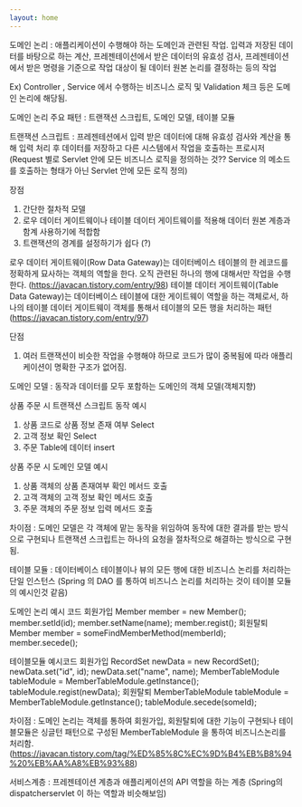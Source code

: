 ```yaml
---
layout: home
---
```


도메인 논리 : 애플리케이션이 수행해야 하는 도메인과 관련된 작업. 입력과 저장된 데이터를 바탕으로 하는 계산, 프레젠테이션에서 받은 데이터의 유효성 검사, 프레젠테이션에서 받은 명령을 기준으로 작업 대상이 될 데이터 원본 논리를 결정하는 등의 작업

Ex) Controller , Service 에서 수행하는 비즈니스 로직 및 Validation 체크 등은 도메인 논리에 해당됨.

도메인 논리 주요 패턴 : 트랜잭션 스크립트, 도메인 모델, 테이블 모듈

트랜잭션 스크립트 : 프레젠테션에서 입력 받은 데이터에 대해 유효성 검사와 계산을 통해 입력 처리 후 데이터를 저장하고 다른 시스템에서 작업을 호출하는 프로시저
(Request 별로 Servlet 안에 모든 비즈니스 로직을 정의하는 것?? Service 의 메소드를 호출하는 형태가 아닌 Servlet 안에 모든 로직 정의)

장점
1. 간단한 절차적 모델
2. 로우 데이터 게이트웨이나 테이블 데이터 게이트웨이를 적용해 데이터 원본 계층과 함계 사용하기에 적합함
3. 트랜잭션의 경계를 설정하기가 쉽다 (?)

로우 데이터 게이트웨이(Row Data Gateway)는 데이터베이스 테이블의 한 레코드를 정확하게 묘사하는 객체의 역할을 한다. 오직 관련된 하나의 행에 대해서만 작업을 수행한다.
(https://javacan.tistory.com/entry/98)
테이블 데이터 게이트웨이(Table Data Gateway)는 데이터베이스 테이블에 대한 게이트웨이 역할을 하는 객체로서, 하나의 테이블 데이터 게이트웨이 객체를 통해서 테이블의 모든 행을 처리하는 패턴
(https://javacan.tistory.com/entry/97)

단점
1. 여러 트랜잭션이 비슷한 작업을 수행해야 하므로 코드가 많이 중복됨에 따라 애플리케이션이 명확한 구조가 없어짐.

도메인 모델 : 동작과 데이터를 모두 포함하는 도메인의 객체 모델(객체지향)

상품 주문 시 트랜잭션 스크립트 동작 예시
1. 상품 코드로 상품 정보 존재 여부 Select
2. 고객 정보 확인 Select
3. 주문 Table에 데이터 insert

상품 주문 시 도메인 모델 예시
1. 상품 객체의 상품 존재여부 확인 메서드 호출
2. 고객 객체의 고객 정보 확인 메서드 호출
3. 주문 객체의 주문 정보 입력 메서드 호출

차이점 : 도메인 모델은 각 객체에 맡는 동작을 위임하여 동작에 대한 결과를 받는 방식으로 구현되나 트랜잭션 스크립트는 하나의 요청을 절차적으로 해결하는 방식으로 구현됨.

테이블 모듈 : 데이터베이스 테이블이나 뷰의 모든 행에 대한 비즈니스 논리를 처리하는 단일 인스턴스 (Spring 의 DAO 를 통하여 비즈니스 논리를 처리하는 것이 테이블 모듈의 예시인것 같음)

도메인 논리 예시 코드
회원가입
Member member = new Member();
member.setId(id);
member.setName(name);
member.regist();
회원탈퇴
Member member = someFindMemberMethod(memberId);
member.secede();

테이블모듈 예시코드
회원가입
RecordSet newData = new RecordSet();
newData.set("id", id);
newData.set("name", name);
MemberTableModule tableModule = MemberTableModule.getInstance();
tableModule.regist(newData);
회원탈퇴
MemberTableModule tableModule = MemberTableModule.getInstance();
tableModule.secede(someId);

차이점 : 도메인 논리는 객체를 통하여 회원가입, 회원탈퇴에 대한 기능이 구현되나 테이블모듈은 싱글턴 패턴으로 구성된 MemberTableModule 을 통하여 비즈니스논리를 처리함.
(https://javacan.tistory.com/tag/%ED%85%8C%EC%9D%B4%EB%B8%94%20%EB%AA%A8%EB%93%88)

서비스계층 : 프레젠테이션 계층과 애플리케이션의 API 역할을 하는 계층
(Spring의 dispatcherservlet 이 하는 역할과 비슷해보임)
